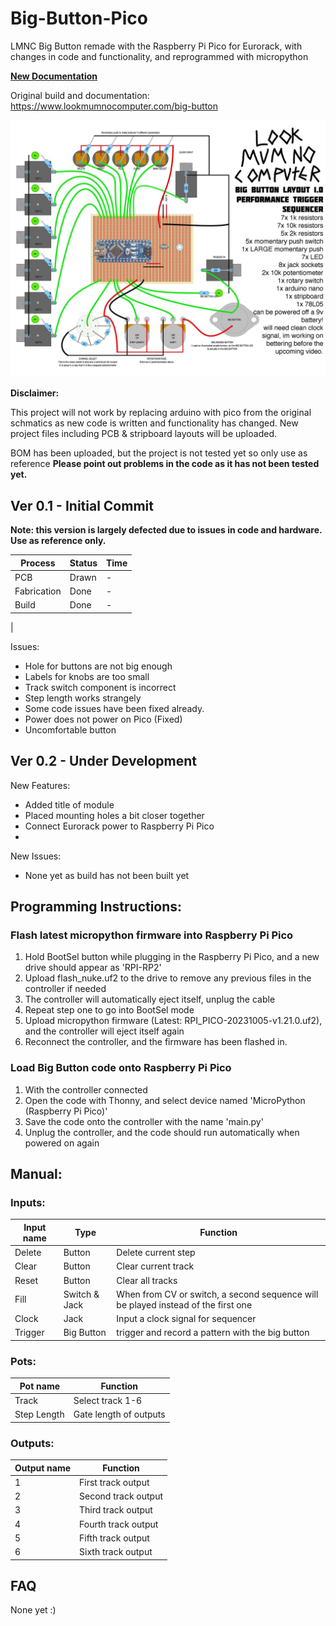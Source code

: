 # Big-Button-Pico
LMNC Big Button remade with the Raspberry Pi Pico for Eurorack, with changes in code and functionality, and reprogrammed with micropython

[**New Documentation**](https://f113x.github.io/projects-documentation/archive/Big-Button-Pico/)

Original build and documentation: https://www.lookmumnocomputer.com/big-button

![Big-Button-Pico](Images/big-button_orig_ref.jpeg)

**Disclaimer:**

This project will not work by replacing arduino with pico from the original schmatics as new code is written and functionality has changed.  New project files including PCB & stripboard layouts will be uploaded.

BOM has been uploaded, but the project is not tested yet so only use as reference
**Please point out problems in the code as it has not been tested yet.**

## Ver 0.1 - Initial Commit
**Note: this version is largely defected due to issues in code and hardware. Use as reference only.**

|Process|Status|Time|
|-------|------|----|
|PCB|Drawn|-|
|Fabrication|Done|-|
|Build|Done|-|
|

Issues:
- Hole for buttons are not big enough
- Labels for knobs are too small
- Track switch component is incorrect
- Step length works strangely
- Some code issues have been fixed already.
- Power does not power on Pico (Fixed)
- Uncomfortable button

## Ver 0.2 - Under Development

New Features:
- Added title of module
- Placed mounting holes a bit closer together
- Connect Eurorack power to Raspberry Pi Pico
-

New Issues:
- None yet as build has not been built yet

## Programming Instructions:

### Flash latest micropython firmware into Raspberry Pi Pico
1. Hold BootSel button while plugging in the Raspberry Pi Pico, and a new drive should appear as 'RPI-RP2'
2. Upload flash_nuke.uf2 to the drive to remove any previous files in the controller if needed
3. The controller will automatically eject itself, unplug the cable
4. Repeat step one to go into BootSel mode
5. Upload micropython firmware (Latest: RPI_PICO-20231005-v1.21.0.uf2), and the controller will eject itself again
6. Reconnect the controller, and the firmware has been flashed in.

### Load Big Button code onto Raspberry Pi Pico
1. With the controller connected
2. Open the code with Thonny, and select device named 'MicroPython (Raspberry Pi Pico)'
3. Save the code onto the controller with the name 'main.py'
4. Unplug the controller, and the code should run automatically when powered on again

## Manual:
### Inputs:
|Input name|Type|Function|
|----------|----|--------|
|Delete|Button|Delete current step|
|Clear|Button|Clear current track|
|Reset|Button|Clear all tracks|
|Fill|Switch & Jack|When from CV or switch, a second sequence will be played instead of the first one|
|Clock|Jack|Input a clock signal for sequencer|
|Trigger|Big Button|trigger and record a pattern with the big button|

### Pots:
|Pot name|Function|
|--------|--------|
|Track|Select track 1-6|
|Step Length|Gate length of outputs|

### Outputs:
|Output name|Function|
|-----------|--------|
|1|First track output|
|2|Second track output|
|3|Third track output|
|4|Fourth track output|
|5|Fifth track output|
|6|Sixth track output|

## FAQ
None yet :)